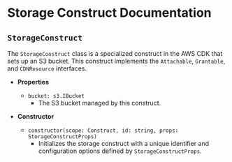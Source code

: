 # Storage Construct Documentation

## `StorageConstruct`

The `StorageConstruct` class is a specialized construct in the AWS CDK that sets up an S3 bucket. This construct implements the `Attachable`, `Grantable`, and `CDNResource` interfaces.

- **Properties**
    - `bucket: s3.IBucket`
        - The S3 bucket managed by this construct.

- **Constructor**
    - `constructor(scope: Construct, id: string, props: StorageConstructProps)`
        - Initializes the storage construct with a unique identifier and configuration options defined by `StorageConstructProps`.


